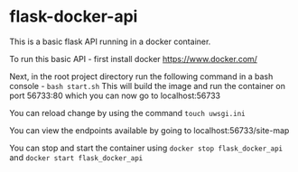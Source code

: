 # flask-docker-api
This is a basic flask API running in a docker container.

To run this basic API - first install docker
https://www.docker.com/

Next, in the root project directory run the following command in a bash console - `bash start.sh` 
This will build the image and run the container on port 56733:80 which you can now go to localhost:56733 

You can reload change by using the command `touch uwsgi.ini` 

You can view the endpoints available by going to localhost:56733/site-map

You can stop and start the container using `docker stop flask_docker_api` and `docker start flask_docker_api`
